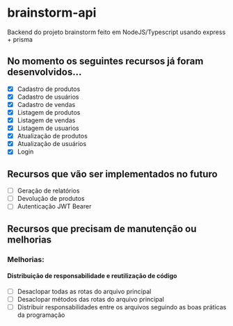 # brainstorm-api

Backend do projeto brainstorm feito em NodeJS/Typescript usando express + prisma

## No momento os seguintes recursos já foram desenvolvidos...

- [x] Cadastro de produtos
- [X] Cadastro de usuários
- [x] Cadastro de vendas
- [x] Listagem de produtos
- [x] Listagem de vendas
- [x] Listagem de usuarios
- [x] Atualização de produtos
- [x] Atualização de usuários
- [x] Login

## Recursos que vão ser implementados no futuro

- [ ] Geração de relatórios
- [ ] Devolução de produtos
- [ ] Autenticação JWT Bearer

## Recursos que precisam de manutenção ou melhorias

### Melhorias:
#### Distribuição de responsabilidade e reutilização de código
- [ ] Desaclopar todas as rotas do arquivo principal
- [ ] Desaclopar métodos das rotas do arquivo principal
- [ ] Distribuir responsabilidades entre os arquivos seguindo as boas práticas da programação
